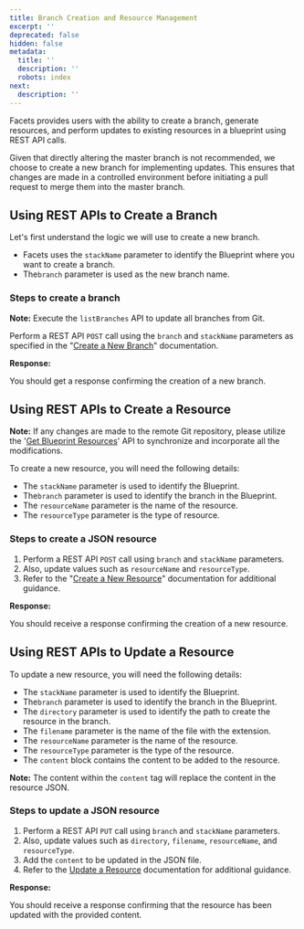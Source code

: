 ```yaml
---
title: Branch Creation and Resource Management
excerpt: ''
deprecated: false
hidden: false
metadata:
  title: ''
  description: ''
  robots: index
next:
  description: ''
---
```

Facets provides users with the ability to create a branch, generate resources, and perform updates to existing resources in a blueprint using REST API calls.

Given that directly altering the master branch is not recommended, we choose to create a new branch for implementing updates. This ensures that changes are made in a controlled environment before initiating a pull request to merge them into the master branch.

## Using REST APIs to Create a Branch

Let's first understand the logic we will use to create a new branch.

* Facets uses the `stackName` parameter to identify the Blueprint where you want to create a branch.
* The`branch` parameter is used as the new branch name.

### Steps to create a branch

**Note:** Execute the `listBranches` API to update all branches from Git.

Perform a REST API `POST` call using the `branch` and `stackName` parameters as specified in the "[Create a New Branch](https://readme.facets.cloud/reference/create-a-new-branch)" documentation.

**Response:**

You should get a response confirming the creation of a new branch.

## Using REST APIs to Create a Resource

**Note:** If any changes are made to the remote Git repository, please utilize the '[Get Blueprint Resources](https://readme.facets.cloud/reference/get-blueprint-resources)' API to synchronize and incorporate all the modifications.

To create a new resource, you will need the following details:

* The `stackName` parameter is used to identify the Blueprint.
* The`branch` parameter is used to identify the branch in the Blueprint.
* The `resourceName` parameter is the name of the resource.
* The `resourceType` parameter is the type of resource.

### Steps to create a JSON resource

1. Perform a REST API `POST` call using `branch` and `stackName` parameters. 
2. Also, update values such as `resourceName` and `resourceType`.
3. Refer to the "[Create a New Resource](https://readme.facets.cloud/reference/create-a-new-resource)" documentation for additional guidance.

**Response:**

You should receive a response confirming the creation of a new resource.

## Using REST APIs to Update a Resource

To update a new resource, you will need the following details:

* The `stackName` parameter is used to identify the Blueprint.
* The`branch` parameter is used to identify the branch in the Blueprint.
* The `directory` parameter is used to identify the path to create the resource in the branch.
* The `filename` parameter is the name of the file with the extension.
* The `resourceName` parameter is the name of the resource.
* The `resourceType` parameter is the type of the resource.
* The `content` block contains the content to be added to the resource.

**Note:** The content within the `content` tag will replace the content in the resource JSON.

### Steps to update a JSON resource

1. Perform a REST API `PUT` call using `branch` and `stackName` parameters. 
2. Also, update values such as `directory`, `filename`, `resourceName`, and `resourceType`.
3. Add the `content` to be updated in the JSON file.
4. Refer to the [Update a Resource](https://readme.facets.cloud/reference/update-a-resource) documentation for additional guidance.

**Response:**

You should receive a response confirming that the resource has been updated with the provided content.
